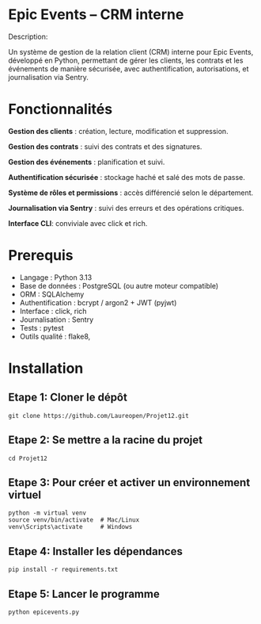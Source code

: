 # Epic Events – CRM interne
Description:

Un système de gestion de la relation client (CRM) interne pour Epic Events, développé en Python, 
permettant de gérer les clients, les contrats et les événements de manière sécurisée, 
avec authentification, autorisations, et journalisation via Sentry.

# Fonctionnalités
**Gestion des clients** : création, lecture, modification et suppression.

**Gestion des contrats** : suivi des contrats et des signatures.

**Gestion des événements** : planification et suivi.

**Authentification sécurisée** : stockage haché et salé des mots de passe.

**Système de rôles et permissions** : accès différencié selon le département.

**Journalisation via Sentry** : suivi des erreurs et des opérations critiques.

**Interface CLI**: conviviale avec click et rich.


# Prerequis
* Langage : Python 3.13
* Base de données : PostgreSQL (ou autre moteur compatible)
* ORM : SQLAlchemy
* Authentification : bcrypt / argon2 + JWT (pyjwt)
* Interface : click, rich
* Journalisation : Sentry
* Tests : pytest
* Outils qualité : flake8,

# Installation
## Etape 1: Cloner le dépôt
    git clone https://github.com/Laureopen/Projet12.git
## Etape 2: Se mettre a la racine du projet
    cd Projet12
## Etape 3: Pour créer et activer un environnement virtuel
    python -m virtual venv 
    source venv/bin/activate  # Mac/Linux
    venv\Scripts\activate     # Windows
## Etape 4: Installer les dépendances
    pip install -r requirements.txt
## Etape 5: Lancer le programme
    python epicevents.py

